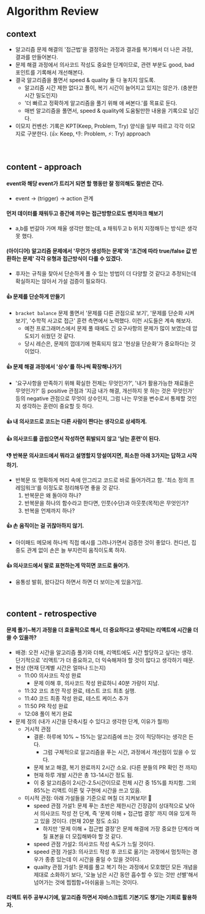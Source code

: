# Algorithm Review

## context
- 알고리즘 문제 해결의 '접근법'을 결정하는 과정과 결과를 복기해서 더 나은 과정, 결과를 만들어본다.
- 문제 해결 과정에서 의사코드 작성도 중요한 단계이므로, 관련 부분도 good, bad 포인트를 기록해서 개선해본다.
- 결국 알고리즘을 풀면서 speed & quality 둘 다 놓치지 않도록.
  - 알고리즘 시간 제한 없다고 풀이, 복기 시간이 늘어지고 있지는 않은가. (충분한 시간 밀도인지)
  - '더 빠르고 정확하게 알고리즘을 풀기 위해 애 써본다.'를 목표로 둔다.
  - 매번 알고리즘을 풀면서, speed & quality에 도움될만한 내용을 기록으로 남긴다.
- 이모지 컨벤션: 기록은 KPT(Keep, Problem, Try) 양식을 일부 따르고 각각 이모지로 구분한다. (👍: Keep, 👎: Problem, ⚡: Try)
approach

<br>

## content - approach

#### event와 해당 event가 트리거 되면 할 행동만 잘 정의해도 절반은 간다.
- event -> (trigger) -> action 관계


#### 먼저 데이터를 채워두고 중간에 끼우는 접근방향으로도 벤치마크 해보기
- a,b를 번갈아 가며 채울 생각만 했는데, a 채워두고 b 위치 지정해두는 방식은 생각 못 했다.

#### (아이디어) 알고리즘 문제에서 '무언가 생성하는 문제'와 '조건에 따라 true/false 값 반환하는 문제' 각각 유형과 접근방식이 다를 수 있겠다.
- 후자는 규칙을 찾아서 단순하게 풀 수 있는 방법이 더 다양할 것 같다고 추정되는데 확실하지는 않아서 가설 검증이 필요하다.

#### 👍 문제를 단순하게 만들기
- `bracket balance` 문제 풀면서 '문제를 다른 관점으로 보기', '문제를 단순화 시켜보기', '수학적 사고로 접근' 훈련 측면에서 노력했다. 이런 시도들은 계속 해보자.
  - 예전 프로그래머스에서 문제 풀 때에도 긴 요구사항의 문제가 많이 보였는데 압도되기 쉬웠던 것 같다.
  - 당시 레슨은, 문제의 껍데기에 현혹되지 않고 '현상을 단순화'가 중요하다는 것이었다.

#### 👍 문제 해결 과정에서 '상수'를 하나씩 확장해나가기
- '요구사항을 만족하기 위해 확실한 전제는 무엇인가?', '내가 활용가능한 재료들은 무엇인가?' 등 positive 관점과 '지금 내가 해결, 개선하지 못 하는 것은 무엇인가' 등의 negative 관점으로 무엇이 상수인지, 그럼 나는 무엇을 변수로서 통제할 것인지 생각하는 훈련이 중요할 듯 하다.

#### 👍 내 의사코드로 코드는 다른 사람이 짠다는 생각으로 상세하게.

#### 👍 의사코드를 곱씹으면서 작성하면 휘발되지 않고 '남는 훈련'이 된다.

#### 👎 반복문 의사코드에서 뭐라고 설명할지 망설여지면, 최소한 아래 3가지는 답하고 시작하기.
- 반복문 또 명확하게 머리 속에 안그리고 코드로 바로 들어가려고 함. '최소 정의 프레임워크'를 이정도로 정리해두면 좋을 것 같다.
  1. 반복문은 왜 돌아야 하나?
  2. 반복문을 하나의 함수라고 한다면, 인풋(수단)과 아웃풋(목적)은 무엇인가?
  3. 반복을 언제까지 하나?

#### 👍 손 움직이는 걸 귀찮아하지 않기.
- 아이패드 메모에 하나씩 직접 예시를 그려나가면서 검증한 것이 좋았다. 컨디션, 집중도 관계 없이 손은 늘 부지런히 움직이도록 하자.

#### 👍 의사코드에서 말로 표현하는게 막히면 코드로 들어가.
- 융통성 발휘, 왔다갔다 하면서 하면 더 보이는게 있을거임.

<br>

## content - retrospective

#### 문제 풀기~복기 과정을 더 효율적으로 해서, 더 중요하다고 생각되는 리액트에 시간을 더 쓸 수 있을까?
- 배경: 오전 시간을 알고리즘 풀기와 더해, 리액트에도 시간 할당하고 싶다는 생각. 단기적으로 '리액트'가 더 중요하고, 더 익숙해져야 할 것이 많다고 생각하기 때문.
- 현상 (현재 단계별 시간은 얼마나 드는지)
  - 11:00 의사코드 작성 완료
    - 문제 이해 후, 의사코드 작성 완료하니 40분 가량이 지남.
  - 11:32 코드 초안 작성 완료, 테스트 코드 최초 실행.
  - 11:40 코드 최종 작성 완료, 테스트 케이스 추가
  - 11:50 PR 작성 완료
  - 12:08 풀이 복기 완료
- 문제 정의 (내가 시간을 단축시킬 수 있다고 생각한 단계, 이유가 뭘까)
  - 거시적 관점
    - 결론: 하루에 10% ~ 15%는 알고리즘에 쓰는 것이 적당하다는 생각은 든다.
      - 그럼 구체적으로 알고리즘을 푸는 시간, 과정에서 개선점이 있을 수 있다.
    - 문제 보고 해결, 복기 완료까지 2시간 소요. (다른 분들의 PR 확인 전 까지)
    - 현재 하루 개발 시간은 총 13-14시간 정도 됨.
    - 이 중 알고리즘이 2시간-2.5시간이므로 전체 시간 중 15%를 차지함. 그외 85%는 리액트 이론 및 구현에 시간을 쓰고 있음.
  - 미시적 관점: 아래 가설들을 기준으로 며칠 더 지켜보자! 👀
    - speed 관점 가설1: 문제 푸는 초반은 제한시간 긴장감이 상대적으로 낮아서 의사코드 작성 전 단계, 즉 '문제 이해 + 접근법 결정' 까지 여유 있게 하고 있을 것이다. (현재 20분 정도 소요)
      - 하지만 '문제 이해 + 접근법 결정'은 문제 해결에 가장 중요한 단계라 며칠 표본을 더 모집해봐야 할 것 같다.
    - speed 관점 가설2: 의사코드 작성 속도가 느릴 것이다.
    - speed 관점 가설3: 의사코드 작성 후 코드로 옮기는 과정에서 멈칫하는 경우가 종종 있는데 이 시간을 줄일 수 있을 것이다.
    - quailty 관점 가설1: 문제를 풀고 복기 하는 과정에서 모호했던 모든 개념을 제대로 소화하기 보다, '오늘 남은 시간 동안 흡수할 수 있는 것만 선별'해서 넘어가는 것에 찝찝함+아쉬움을 느끼는 것이다.

#### 리액트 위주 공부시기에, 알고리즘 하면서 자바스크립트 기본기도 챙기는 기회로 활용하자.
